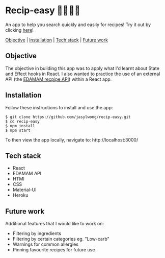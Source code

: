 # Recip-easy 👨‍🍳👩‍🍳

An app to help you search quickly and easily for recipes! Try it out by clicking [here]()!

[Objective](#Objective) | [Installation](#Installation) | [Tech stack](#Tech_stack) | [Future work](#Future_work)

## <a name="Objective">Objective</a>

The objective in building this app was to apply what I'd learnt about State and Effect hooks in React. I also wanted to practice the use of an external API (the [EDAMAM recpipe API](https://developer.edamam.com/edamam-recipe-api)) within a React app.

## <a name="Installation">Installation</a>

Follow these instructions to install and use the app:

```
$ git clone https://github.com/jasylwong/recip-easy.git
$ cd recip-easy
$ npm install
$ npm start
```
To then view the app locally, navigate to: http://localhost:3000/

## <a name="Tech_stack">Tech stack</a>

- React
- EDAMAM API
- HTMl
- CSS
- Material-UI
- Heroku

## <a name="Future_work">Future work</a>

Additional features that I would like to work on:
- Filtering by ingredients
- Filtering by certain categories eg. "Low-carb"
- Warnings for common allergies
- Pinning favourite recipes for future use